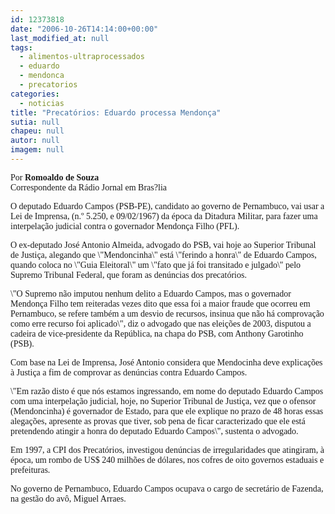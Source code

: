 ```yaml
---
id: 12373818
date: "2006-10-26T14:14:00+00:00"
last_modified_at: null
tags:
  - alimentos-ultraprocessados
  - eduardo
  - mendonca
  - precatorios
categories:
  - noticias
title: "Precatórios: Eduardo processa Mendonça"
sutia: null
chapeu: null
autor: null
imagem: null
---
```

<p><P><FONT face=Verdana>Por <STRONG>Romoaldo de Souza</STRONG><BR>Correspondente da Rádio Jornal em Bras?lia</FONT></P><FONT face=\"Courier New\"></p>
<p><P><FONT face=Verdana>O deputado Eduardo Campos (PSB-PE), candidato ao governo de Pernambuco, vai usar a Lei de Imprensa, (n.º 5.250, e 09/02/1967) da época da Ditadura Militar, para fazer uma interpelação judicial contra o governador Mendonça Filho (PFL).</FONT></P></p>
<p><P><FONT face=Verdana>O ex-deputado José Antonio Almeida, advogado do PSB, vai hoje ao Superior Tribunal de Justiça, alegando que \"Mendoncinha\" está \"ferindo a honra\" de Eduardo Campos, quando coloca no \"Guia Eleitoral\" um \"fato que já foi transitado e julgado\" pelo Supremo Tribunal Federal, que foram as denúncias dos precatórios.</FONT></P></p>
<p><P><FONT face=Verdana>\"O Supremo não imputou nenhum delito a Eduardo Campos, mas o governador Mendonça Filho tem reiteradas vezes dito que essa foi a maior fraude que ocorreu em Pernambuco, se refere também a um desvio de recursos, insinua que não há comprovação como erre recurso foi aplicado\", diz o advogado que nas eleições de 2003, disputou a cadeira de vice-presidente da República, na chapa do PSB, com Anthony Garotinho (PSB).</FONT></P></p>
<p><P><FONT face=Verdana>Com base na Lei de Imprensa, José Antonio considera que Mendocinha deve explicações à Justiça a fim de comprovar as denúncias contra Eduardo Campos.</FONT></P></p>
<p><P><FONT face=Verdana>\"Em razão disto é que nós estamos ingressando, em nome do deputado Eduardo Campos com uma interpelação judicial, hoje, no Superior Tribunal de Justiça, vez que o ofensor (Mendoncinha) é governador de Estado, para que ele explique no prazo de 48 horas essas alegações, apresente as provas que tiver, sob pena de ficar caracterizado que ele está pretendendo atingir a honra do deputado Eduardo Campos\", sustenta o advogado.</FONT></P></p>
<p><P><FONT face=Verdana>Em 1997, a CPI dos Precatórios, investigou denúncias de irregularidades que atingiram, à época, um rombo de US$ 240 milhões de dólares, nos cofres de oito governos estaduais e prefeituras.</FONT></P></p>
<p><P><FONT face=Verdana>No governo de Pernambuco, Eduardo Campos ocupava o cargo de secretário de Fazenda, na gestão do avô, Miguel Arraes.</FONT></P></FONT> </p>
